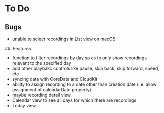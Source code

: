 #  To Do

##  Bugs

* unable to select recordings in List view on macOS

##. Features

* function to filter recordings by day so as to only show recordings relevant to the specified day
* add other playbakc controls like pause, skip back, skip forward, speed, etc
* syncing data with CoreData and CloudKit
* ability to assign recording to a date other than creation date (i.e. allow assignment of calendarDate property)
* maybe recording detail view
* Calendar view to see all days for which there are recordings
* Today view